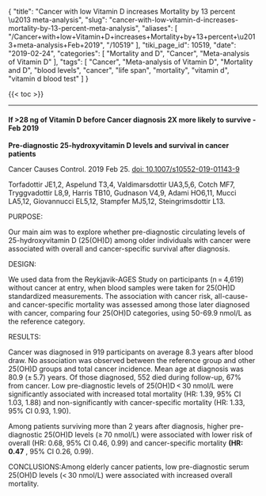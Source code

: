 {
    "title": "Cancer with low Vitamin D increases Mortality by 13 percent \u2013 meta-analysis",
    "slug": "cancer-with-low-vitamin-d-increases-mortality-by-13-percent-meta-analysis",
    "aliases": [
        "/Cancer+with+low+Vitamin+D+increases+Mortality+by+13+percent+\u2013+meta-analysis+Feb+2019",
        "/10519"
    ],
    "tiki_page_id": 10519,
    "date": "2019-02-24",
    "categories": [
        "Mortality and D",
        "Cancer",
        "Meta-analysis of Vitamin D"
    ],
    "tags": [
        "Cancer",
        "Meta-analysis of Vitamin D",
        "Mortality and D",
        "blood levels",
        "cancer",
        "life span",
        "mortality",
        "vitamin d",
        "vitamin d blood test"
    ]
}


{{< toc >}}

---

#### If >28 ng of Vitamin D before Cancer diagnosis  2X more likely to survive - Feb 2019

 **Pre-diagnostic 25-hydroxyvitamin D levels and survival in cancer patients** 

Cancer Causes Control. 2019 Feb 25. [doi: 10.1007/s10552-019-01143-9](https://doi.org/10.1007/s10552-019-01143-9)

Torfadottir JE1,2, Aspelund T3,4, Valdimarsdottir UA3,5,6, Cotch MF7, Tryggvadottir L8,9, Harris TB10, Gudnason V4,9, Adami HO6,11, Mucci LA5,12, Giovannucci EL5,12, Stampfer MJ5,12, Steingrimsdottir L13.

PURPOSE:

Our main aim was to explore whether pre-diagnostic circulating levels of 25-hydroxyvitamin D (25(OH)D) among older individuals with cancer were associated with overall and cancer-specific survival after diagnosis.

DESIGN:

We used data from the Reykjavik-AGES Study on participants (n = 4,619) without cancer at entry, when blood samples were taken for 25(OH)D standardized measurements. The association with cancer risk, all-cause- and cancer-specific mortality was assessed among those later diagnosed with cancer, comparing four 25(OH)D categories, using 50-69.9 nmol/L as the reference category.

RESULTS:

Cancer was diagnosed in 919 participants on average 8.3 years after blood draw. No association was observed between the reference group and other 25(OH)D groups and total cancer incidence. Mean age at diagnosis was 80.9 (± 5.7) years. Of those diagnosed, 552 died during follow-up, 67% from cancer. Low pre-diagnostic levels of 25(OH)D < 30 nmol/L were significantly associated with increased total mortality (HR: 1.39, 95% CI 1.03, 1.88) and non-significantly with cancer-specific mortality (HR: 1.33, 95% CI 0.93, 1.90). 

Among patients surviving more than 2 years after diagnosis, higher pre-diagnostic 25(OH)D levels (≥ 70 nmol/L) were associated with lower risk of overall (HR: 0.68, 95% CI 0.46, 0.99) and cancer-specific mortality  **(HR: 0.47** , 95% CI 0.26, 0.99).

CONCLUSIONS:Among elderly cancer patients, low pre-diagnostic serum 25(OH)D levels (< 30 nmol/L) were associated with increased overall mortality.
